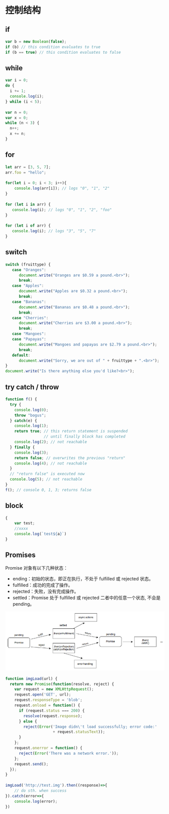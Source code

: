 # 控制结构

## if

```javascript
var b = new Boolean(false);
if (b) // this condition evaluates to true
if (b == true) // this condition evaluates to false
```

## while

```javascript
var i = 0;
do {
  i += 1;
  console.log(i);
} while (i < 5);

var n = 0;
var x = 0;
while (n < 3) {
  n++;
  x += n;
}
```

## for

```javascript
let arr = [3, 5, 7];
arr.foo = "hello";

for(let i = 0; i < 3; i++){
    console.log(arr[i]); // logs "0", "1", "2"
}

for (let i in arr) {
   console.log(i); // logs "0", "1", "2", "foo"
}

for (let i of arr) {
   console.log(i); // logs "3", "5", "7"
}
```

## switch

```javascript
switch (fruittype) {
   case "Oranges":
      document.write("Oranges are $0.59 a pound.<br>");
      break;
   case "Apples":
      document.write("Apples are $0.32 a pound.<br>");
      break;
   case "Bananas":
      document.write("Bananas are $0.48 a pound.<br>");
      break;
   case "Cherries":
      document.write("Cherries are $3.00 a pound.<br>");
      break;
   case "Mangoes":
   case "Papayas":
      document.write("Mangoes and papayas are $2.79 a pound.<br>");
      break;
   default:
      document.write("Sorry, we are out of " + fruittype + ".<br>");
}
document.write("Is there anything else you'd like?<br>");
```

## try catch / throw

```javascript
function f() {
  try {
    console.log(0);
    throw "bogus";
  } catch(e) {
    console.log(1);
    return true; // this return statement is suspended
                 // until finally block has completed
    console.log(2); // not reachable
  } finally {
    console.log(3);
    return false; // overwrites the previous "return"
    console.log(4); // not reachable
  }
  // "return false" is executed now  
  console.log(5); // not reachable
}
f(); // console 0, 1, 3; returns false
```

## block

```javascript
{
    var test;
    //xxxx
    console.log(`test${a}`)
}
```

## Promises

Promise 对象有以下几种状态：

* ending：初始的状态，即正在执行，不处于 fulfilled 或 rejected 状态。
* fulfilled：成功的完成了操作。
* rejected：失败，没有完成操作。
* settled：Promise 处于 fulfilled 或 rejected 二者中的任意一个状态, 不会是 pending。

![Promises](./promises.png)

```javascript
function imgLoad(url) {
  return new Promise(function(resolve, reject) {
    var request = new XMLHttpRequest();
    request.open('GET', url);
    request.responseType = 'blob';
    request.onload = function() {
      if (request.status === 200) {
        resolve(request.response);
      } else {
        reject(Error('Image didn\'t load successfully; error code:'
                     + request.statusText));
      }
    };
    request.onerror = function() {
      reject(Error('There was a network error.'));
    };
    request.send();
  });
}

imgLoad('http://test.img').then((response)=>{
    // do sth. when success
}).catch(error=>{
    console.log(error);
})
```